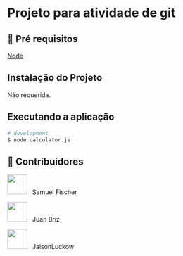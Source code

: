 # Projeto para atividade de git
 
## 🔐 Pré requisitos

<a href="https://nodejs.dev/">Node</a> &nbsp;

## Instalação do Projeto

Não requerida.

## Executando a aplicação

```bash
# development
$ node calculator.js
```

## 🤝 Contribuídores

<a href="https://github.com/samuel-Fischer"><img src="https://github.com/samuel-Fischer.png" width="45" height="45"></a> &nbsp; Samuel Fischer

<a href="https://github.com/juanbrys"><img src="https://github.com/juanbrys.png" width="45" height="45"></a> &nbsp; Juan Briz

<a href="https://github.com/JaisonLuckow"><img src="https://github.com/JaisonLuckow.png" width="45" height="45"></a> &nbsp; JaisonLuckow